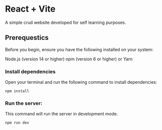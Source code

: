 # React + Vite

A simple crud website developed for self learning purposes.

## Prerequestics
Before you begin, ensure you have the following installed on your system:

Node.js (version 14 or higher)
npm (version 6 or higher) or Yarn

### Install dependencies

Open your terminal and run the following command to install dependencies:

```
npm install

```

### Run the server:

This command will run the server in development mode.
```
npm run dev

```